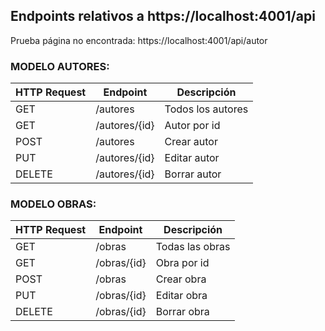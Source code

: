 ## Endpoints relativos a https://localhost:4001/api

Prueba página no encontrada: https://localhost:4001/api/autor

### MODELO AUTORES:

| HTTP Request | Endpoint      | Descripción       |
|--------------|---------------|-------------------|
| GET          | /autores      | Todos los autores |
| GET          | /autores/{id} | Autor por id      |
| POST         | /autores      | Crear autor       |
| PUT          | /autores/{id} | Editar autor      |
| DELETE       | /autores/{id} | Borrar autor      |

### MODELO OBRAS: 

| HTTP Request | Endpoint    | Descripción     |
|--------------|-------------|-----------------|
| GET          | /obras      | Todas las obras |
| GET          | /obras/{id} | Obra por id     |
| POST         | /obras      | Crear obra      |
| PUT          | /obras/{id} | Editar obra     |
| DELETE       | /obras/{id} | Borrar obra     |
 